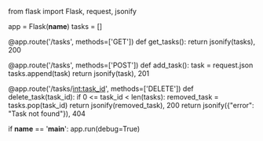 from flask import Flask, request, jsonify

app = Flask(__name__)
tasks = []

@app.route('/tasks', methods=['GET'])
def get_tasks():
    return jsonify(tasks), 200

@app.route('/tasks', methods=['POST'])
def add_task():
    task = request.json
    tasks.append(task)
    return jsonify(task), 201

@app.route('/tasks/<int:task_id>', methods=['DELETE'])
def delete_task(task_id):
    if 0 <= task_id < len(tasks):
        removed_task = tasks.pop(task_id)
        return jsonify(removed_task), 200
    return jsonify({"error": "Task not found"}), 404

if __name__ == '__main__':
    app.run(debug=True)
